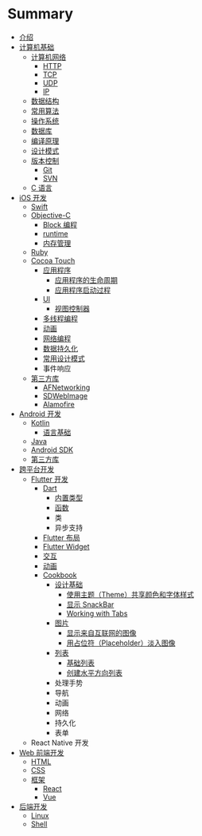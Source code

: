 # Summary

* [介绍](README.md)
* [计算机基础](chapter1.md)
  * [计算机网络](chapter1/ji-suan-ji-wang-luo.md)
    * [HTTP](chapter1/ji-suan-ji-wang-luo/http.md)
    * [TCP](chapter1/ji-suan-ji-wang-luo/tcp.md)
    * [UDP](chapter1/ji-suan-ji-wang-luo/udp.md)
    * [IP](chapter1/ji-suan-ji-wang-luo/ip.md)
  * [数据结构](chapter1/shu-ju-jie-gou-yu-suan-fa.md)
  * [常用算法](chapter1/chang-yong-suan-fa.md)
  * [操作系统](chapter1/ti-xi-jie-gou-yu-cao-zuo-xi-tong.md)
  * [数据库](chapter1/shu-ju-ku.md)
  * [编译原理](chapter1/bian-yi-yuan-li.md)
  * [设计模式](chapter1/she-ji-mo-shi.md)
  * [版本控制](chapter1/ban-ben-kong-zhi.md)
    * [Git](chapter1/ban-ben-kong-zhi/git.md)
    * [SVN](chapter1/ban-ben-kong-zhi/svn.md)
  * [C 语言](chapter1/c-yu-yan.md)
* [iOS 开发](ios-kai-fa.md)
  * [Swift](ios-kai-fa/swift.md)
  * [Objective-C](ios-kai-fa/objective-c.md)
    * [Block 编程](ios-kai-fa/objective-c/block-bian-cheng.md)
    * [runtime](ios-kai-fa/objective-c/runtime.md)
    * [内存管理](ios-kai-fa/objective-c/nei-cun-guan-li.md)
  * [Ruby](ios-kai-fa/ruby.md)
  * [Cocoa Touch](ios-kai-fa/cocoa-touch.md)
    * [应用程序](ios-kai-fa/cocoa-touch/ying-yong-cheng-xu.md)
      * [应用程序的生命周期](ios-kai-fa/cocoa-touch/ying-yong-cheng-xu/ying-yong-cheng-xu-de-sheng-ming-zhou-qi.md)
      * [应用程序启动过程](ios-kai-fa/cocoa-touch/ying-yong-cheng-xu/ying-yong-cheng-xu-qi-dong-guo-cheng.md)
    * [UI](ios-kai-fa/cocoa-touch/ui.md)
      * [视图控制器](ios-kai-fa/cocoa-touch/ui/shi-tu-kong-zhi-qi.md)
    * [多线程编程](ios-kai-fa/cocoa-touch/duo-xian-cheng-bian-cheng.md)
    * [动画](ios-kai-fa/cocoa-touch/dong-hua.md)
    * [网络编程](ios-kai-fa/cocoa-touch/wang-luo-bian-cheng.md)
    * [数据持久化](ios-kai-fa/cocoa-touch/shu-ju-chi-jiu-hua.md)
    * [常用设计模式](ios-kai-fa/cocoa-touch/chang-yong-she-ji-mo-shi.md)
    * 事件响应
  * [第三方库](ios-kai-fa/di-san-fang-ku.md)
    * [AFNetworking](ios-kai-fa/di-san-fang-ku/afnetworking.md)
    * [SDWebImage](ios-kai-fa/di-san-fang-ku/sdwebimage.md)
    * [Alamofire](ios-kai-fa/di-san-fang-ku/alamofire.md)
* [Android 开发](android-kai-fa.md)
  * [Kotlin](android-kai-fa/kotlin.md)
    * [语言基础](android-kai-fa/kotlin/yu-fa-ji-chu.md)
  * [Java](android-kai-fa/java.md)
  * [Android SDK](android-kai-fa/android-sdk.md)
  * [第三方库](android-kai-fa/di-san-fang-ku.md)
* [跨平台开发](kua-ping-tai-kai-fa.md)
  * [Flutter 开发](kua-ping-tai-kai-fa/flutter-kai-fa.md)
    * [Dart](kua-ping-tai-kai-fa/flutter-kai-fa/dart.md)
      * [内置类型](kua-ping-tai-kai-fa/flutter-kai-fa/dart/nei-zhi-lei-xing.md)
      * [函数](kua-ping-tai-kai-fa/flutter-kai-fa/dart/han-shu.md)
      * 类
      * 异步支持
    * [Flutter 布局](kua-ping-tai-kai-fa/flutter-kai-fa/flutter-bu-ju.md)
    * [Flutter Widget](kua-ping-tai-kai-fa/flutter-kai-fa/flutter-widget.md)
    * [交互](kua-ping-tai-kai-fa/flutter-kai-fa/jiao-hu.md)
    * [动画](kua-ping-tai-kai-fa/flutter-kai-fa/dong-hua.md)
    * [Cookbook](kua-ping-tai-kai-fa/flutter-kai-fa/cookbook.md)
      * [设计基础](kua-ping-tai-kai-fa/flutter-kai-fa/cookbook/she-ji-ji-chu.md)
        * [使用主题（Theme）共享颜色和字体样式](kua-ping-tai-kai-fa/flutter-kai-fa/cookbook/she-ji-ji-chu/shi-yong-zhu-ti-ff08-theme-ff09-gong-xiang-yan-se-he-zi-ti-yang-shi.md)
        * [显示 SnackBar](kua-ping-tai-kai-fa/flutter-kai-fa/cookbook/she-ji-ji-chu/xian-shi-snackbar.md)
        * [Working with Tabs](kua-ping-tai-kai-fa/flutter-kai-fa/cookbook/she-ji-ji-chu/working-with-tabs.md)
      * [图片](kua-ping-tai-kai-fa/flutter-kai-fa/cookbook/tu-pian.md)
        * [显示来自互联网的图像](kua-ping-tai-kai-fa/flutter-kai-fa/cookbook/tu-pian/xian-shi-lai-zi-hu-lian-wang-de-tu-xiang.md)
        * [用占位符（Placeholder）淡入图像](kua-ping-tai-kai-fa/flutter-kai-fa/cookbook/tu-pian/yong-zhan-wei-fu-ff08-placeholder-ff09-dan-ru-tu-xiang.md)
      * [列表](kua-ping-tai-kai-fa/flutter-kai-fa/cookbook/lie-biao.md)
        * [基础列表](kua-ping-tai-kai-fa/flutter-kai-fa/cookbook/lie-biao/ji-chu-lie-biao.md)
        * [创建水平方向列表](kua-ping-tai-kai-fa/flutter-kai-fa/cookbook/lie-biao/chuang-jian-shui-ping-fang-xiang-lie-biao.md)
      * 处理手势
      * 导航
      * 动画
      * 网络
      * 持久化
      * 表单
  * React Native 开发
* [Web 前端开发](qian-duan-kai-fa.md)
  * [HTML](qian-duan-kai-fa/html.md)
  * [CSS](qian-duan-kai-fa/css.md)
  * [框架](qian-duan-kai-fa/kuang-jia.md)
    * [React](qian-duan-kai-fa/kuang-jia/react.md)
    * [Vue](qian-duan-kai-fa/kuang-jia/vue.md)
* [后端开发](hou-duan-kai-fa.md)
  * [Linux](hou-duan-kai-fa/linux.md)
  * [Shell](hou-duan-kai-fa/shell.md)

